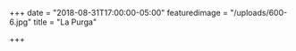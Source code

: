 +++
date = "2018-08-31T17:00:00-05:00"
featuredimage = "/uploads/600-6.jpg"
title = "La Purga"

+++
